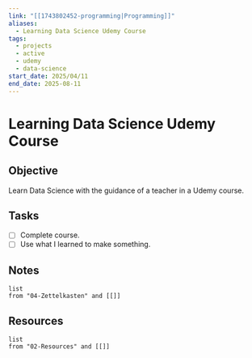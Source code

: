 ```yaml
---
link: "[[1743802452-programming|Programming]]"
aliases:
  - Learning Data Science Udemy Course
tags:
  - projects
  - active
  - udemy
  - data-science
start_date: 2025/04/11
end_date: 2025-08-11
---
```

# Learning Data Science Udemy Course
## Objective
Learn Data Science with the guidance of a teacher in a Udemy course.
## Tasks
- [ ] Complete course.
- [ ] Use what I learned to make something.
## Notes
```dataview
list
from "04-Zettelkasten" and [[]]
```
## Resources
```dataview
list
from "02-Resources" and [[]]
```
